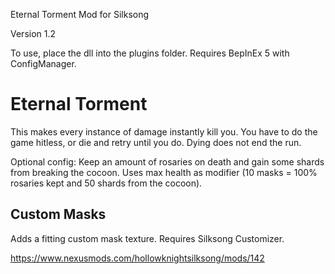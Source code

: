 Eternal Torment Mod for Silksong

Version 1.2

To use, place the dll into the plugins folder. Requires BepInEx 5 with ConfigManager.

# Eternal Torment

This makes every instance of damage instantly kill you. You have to do the game hitless, or die and retry until you do. Dying does not end the run.

Optional config:
Keep an amount of rosaries on death and gain some shards from breaking the cocoon. Uses max health as modifier (10 masks = 100% rosaries kept and 50 shards from the cocoon).

## Custom Masks

Adds a fitting custom mask texture. Requires Silksong Customizer.

https://www.nexusmods.com/hollowknightsilksong/mods/142